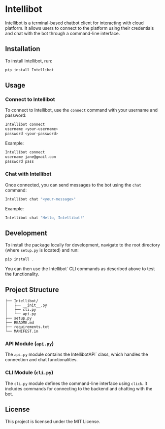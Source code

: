 
# Intellibot
 Intellibot is a terminal-based chatbot client for interacting with cloud platform. It allows users to connect to the platform using their credentials and chat with the bot through a command-line interface.

## Installation

To install Intellibot, run:

```sh
pip install Intellibot
```

## Usage

### Connect to Intellibot

To connect to Intellibot, use the `connect` command with your username and password:

```sh 
Intellibot connect 
username <your-username> 
password <your-password>
```

Example:

```sh 
Intellibot connect 
username jane@gmail.com 
password pass
```

### Chat with Intellibot

Once connected, you can send messages to the bot using the `chat` command:

```sh 
Intellibot chat "<your-message>"
```

Example:

```sh 
Intellibot chat "Hello, Intellibot!"
```

## Development

To install the package locally for development, navigate to the root directory (where `setup.py` is located) and run:

```sh
pip install .
```

You can then use the  Intellibot` CLI commands as described above to test the functionality.

## Project Structure

``` Intellibot/
├── Intellibot/
│   ├── __init__.py
│   ├── cli.py
│   └── api.py
├── setup.py
├── README.md
├── requirements.txt
└── MANIFEST.in
```

### API Module (`api.py`)

The `api.py` module contains the  IntellibotAPI` class, which handles the connection and chat functionalities.

### CLI Module (`cli.py`)

The `cli.py` module defines the command-line interface using `click`. It includes commands for connecting to the backend and chatting with the bot.

## License

This project is licensed under the MIT License.